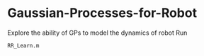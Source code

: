 # Gaussian-Processes-for-Robot
Explore the ability of GPs to model the dynamics of robot
Run
```
RR_Learn.m
```
